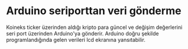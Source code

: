 # Arduino seriporttan veri gönderme
Koineks ticker üzerinden aldığı kripto para güncel ve değişim değerlerini seri port üzerinden Arduino'ya gönderir. Arduino doğru şekilde programlandığında gelen verileri lcd ekranına yansıtabilir.

